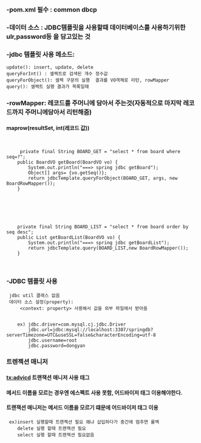 ### -pom.xml 필수 : common dbcp

### -데이터 소스 : JDBC템플릿을 사용할때 데이터베이스를 사용하기위한 ulr,password등 을 담고있는 것

### -jdbc 템플릿 사용 메소드:
 	update(): insert, update, delete
 	queryForInt() : 셀렉트로 검색된 개수 정수값
	queryForObject(): 셀렉 구문의 실행  결과를 VO객체로 리턴, rowMapper 
 	query(): 셀렉트 실행 결과가 목록일때

### -rowMapper: 레코드를 주머니에 담아서 주는것(자동적으로 마지막 레코드까지 주머니에담아서 리턴해줌)
#### 	maprow(resultSet, int(레코드 값))

<pre>
<code>

     private final String BOARD_GET = "select * from board where seq=?";
    public BoardVO getBoard(BoardVO vo) {
		System.out.println("===> spring jdbc getBoard");
		Object[] args= {vo.getSeq()};
		return jdbcTemplate.queryForObject(BOARD_GET, args, new BoardRowMapper());
	}


</code>
</pre>

<pre>
<code>

    private final String BOARD_LIST = "select * from board order by seq desc";
    public List<BoardVO> getBoardList(BoardVO vo) {
		System.out.println("===> spring jdbc getBoardList");
		return jdbcTemplate.query(BOARD_LIST,new BoardRowMapper());
	}

</code>
</pre>

### -JDBC 템플릿 사용
     jdbc util 클래스 없음
     데이터 소스 설정(property):
         <context: property> 사용해서 값을 외부 파일에서 받아옴
	

        ex) jdbc.driver=com.mysql.cj.jdbc.Driver
            jdbc.url=jdbc:mysql://localhost:3307/springdb?serverTimezone=UTC&useSSL=false&characterEncoding=utf-8
            jdbc.username=root
            jdbc.password=dongyan




### 트렌젝션 매니저
####	<tx:advicd> 트랜잭션 매니저 사용 태그
####	메서드 이름을 모르는 경우엔 에스펙트 사용 못함, 어드바이저 태그 이용해야한다.
#### 	트랜잭션 매니저는 메서드 이름을 모르기 떄문에 어드바이저 태그 이용
	 ex)insert 실행할때 트랜젝션 필요 왜냐 삽입하다가 중간에 멈추면 롤백
	    delete 실행 할때 트랜젝션 필요
	    select 실행 할때 트랜젝션 필요없음
